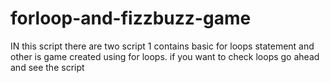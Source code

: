 # forloop-and-fizzbuzz-game
IN this script there are two script 1 contains basic for loops statement and other is game created using for loops. if you want to check loops go ahead and see the script
